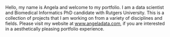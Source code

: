 Hello, my name is Angela and welcome to my portfolio. I am a data scientist and Biomedical Informatics PhD candidate with Rutgers University. This is a collection of projects that I am working on from a variety of disciplines and fields. Please visit my website at www.angeladata.com, if you are interested in a aesthetically pleasing portfolio experience. 


